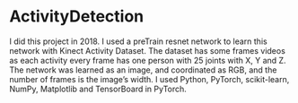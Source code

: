 # ActivityDetection
I did this project in 2018. I used a preTrain resnet network to learn this network with Kinect Activity Dataset. 
The dataset has some frames videos as each activity every frame has one person with 25 joints with X, Y and Z. 
The network was learned as an image, and coordinated as RGB, and the number of frames is the image’s width. 
I used Python, PyTorch, scikit-learn, NumPy,  Matplotlib and TensorBoard in PyTorch.
